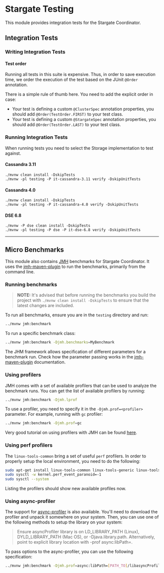 # Stargate Testing

This module provides integration tests for the Stargate Coordinator.

## Integration Tests

### Writing Integration Tests

#### Test order

Running all tests in this suite is expensive.
Thus, in order to save execution time, we order the execution of the test based on the JUnit `@Order` annotation.

There is a simple rule of thumb here.
You need to add the explicit order in case:

* Your test is defining a custom `@ClusterSpec` annotation properties, you should add `@Order(TestOrder.FIRST)` to your test class.
* Your test is defining a custom `@StargateSpec` annotation properties, you should add `@Order(TestOrder.LAST)` to your test class.

### Running Integration Tests

When running tests you need to select the Storage implementation to test against.

#### Cassandra 3.11

```shell
./mvnw clean install -DskipTests
./mvnw -pl testing -P it-cassandra-3.11 verify -DskipUnitTests
```

#### Cassandra 4.0

```shell
./mvnw clean install -DskipTests
./mvnw -pl testing -P it-cassandra-4.0 verify -DskipUnitTests
```

#### DSE 6.8

```shell
./mvnw -P dse clean install -DskipTests
./mvnw -pl testing -P dse -P it-dse-6.8 verify -DskipUnitTests
```

-----

## Micro Benchmarks

This module also contains [JMH](https://github.com/openjdk/jmh) benchmarks for Stargate Coordinator.
It uses the [jmh-maven-plugin](https://github.com/metlos/jmh-maven-plugin) to run the benchmarks, primarily from the command line.

### Running benchmarks

> **NOTE:** It's advised that before running the benchmarks you build the project with `./mvnw clean install -DskipTests` to ensure that the latest changes are included.

To run all benchmarks, ensure you are in the `testing` directory and run:

```bash
../mvnw jmh:benchmark
```

To run a specific benchmark class:

```bash
../mvnw jmh:benchmark -Djmh.benchmarks=MyBenchmark
```

The JHM framework allows specification of different parameters for a benchmark run.
Check how the parameter passing works in the [jmh-maven-plugin](https://github.com/metlos/jmh-maven-plugin#passing-parameters) documentation.

### Using profilers

JMH comes with a set of available profilers that can be used to analyze the benchmark runs.
You can get the list of available profilers by running:

```bash
../mvnw jmh:benchmark -Djmh.lprof
```

To use a profiler, you need to specify it in the `-Djmh.prof=<profiler>` parameter.
For example, running with `gc` profiler:

```bash
../mvnw jmh:benchmark -Djmh.prof=gc
```

Very good tutorial on using profilers with JMH can be found [here](https://gist.github.com/markrmiller/a04f5c734fad879f688123bc312c21af#jmh-profilers).

### Using perf profilers

The `linux-tools-common` bring a set of useful `perf` profilers.
In order to properly setup the local environment, you need to do the following:

```bash
sudo apt-get install linux-tools-common linux-tools-generic linux-tools-`uname -r`
sudo sysctl -w kernel.perf_event_paranoid=-1
sudo sysctl --system
```

Listing the profilers should show new available profiles now.

### Using async-profiler

The support for [async-profiler](https://github.com/async-profiler/async-profiler) is also available.
You'll need to download the profiler and unpack it somewhere on your system.
Then, you can use one of the following methods to setup the library on your system:

> Ensure asyncProfiler library is on LD_LIBRARY_PATH (Linux), DYLD_LIBRARY_PATH (Mac OS), or -Djava.library.path. Alternatively, point to explicit library location with -prof async:libPath=<path>.

To pass options to the async-profiler, you can use the following specification:

```bash
../mvnw jmh:benchmark -Djmh.prof=async:libPath=[PATH_TO]/libasyncProfiler.so\;output=flamegraph\;dir=profile-results\;event=alloc
```

